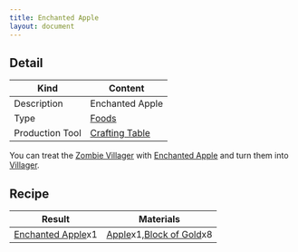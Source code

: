 ```yaml
---
title: Enchanted Apple
layout: document
---
```

## Detail

|Kind|Content|
|---|---|
|Description|Enchanted Apple|
|Type|[Foods](Foods)|
|Production Tool|[Crafting Table](Crafting_Table)|

You can treat the [Zombie Villager](Zombie_Villager) with [Enchanted Apple](Enchanted_Apple) and turn them into [Villager](Villager).

## Recipe

|Result|Materials|
|---|---|
|[Enchanted Apple](Enchanted_Apple)x1|[Apple](Apple)x1,[Block of Gold](Block_of_Gold)x8|

